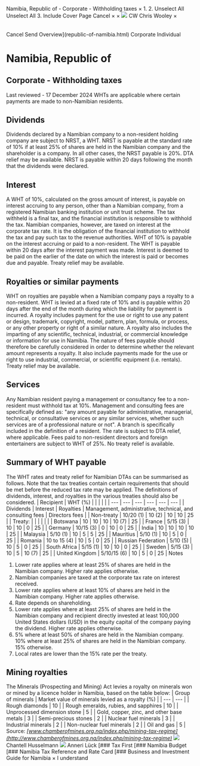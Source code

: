 Namibia, Republic of - Corporate - Withholding taxes
×
1.
2.
Unselect All
Unselect All
3.
Include Cover Page
Cancel
×
×
![](-/media/world-wide-tax-summaries/attachments/global---chris-wooley.ashx%3Frev=ac5e5f3223b34096b1afc2a6009c7320&revision=ac5e5f32-23b3-4096-b1af-c2a6009c7320&hash=859B7ADC84DC2CBEC9760E9E6EE7DE6D0A8BFCDF)
CW
Chris Wooley
×
######
Cancel
Send
Overview](republic-of-namibia.html)
Corporate
Individual
# Namibia, Republic of
## Corporate - Withholding taxes
Last reviewed - 17 December 2024
WHTs are applicable where certain payments are made to non-Namibian residents.
## Dividends
Dividends declared by a Namibian company to a non-resident holding company are subject to NRST, a WHT. NRST is payable at the standard rate of 10% if at least 25% of shares are held in the Namibian company and the shareholder is a company. In all other cases, the NRST payable is 20%. DTA relief may be available.
NRST is payable within 20 days following the month that the dividends were declared.
## Interest
A WHT of 10%, calculated on the gross amount of interest, is payable on interest accruing to any person, other than a Namibian company, from a registered Namibian banking institution or unit trust scheme. The tax withheld is a final tax, and the financial institution is responsible to withhold the tax.
Namibian companies, however, are taxed on interest at the corporate tax rate.
It is the obligation of the financial institution to withhold the tax and pay such tax to the revenue authorities.
WHT of 10% is payable on the interest accruing or paid to a non-resident. The WHT is payable within 20 days after the interest payment was made. Interest is deemed to be paid on the earlier of the date on which the interest is paid or becomes due and payable.
Treaty relief may be available.
## Royalties or similar payments
WHT on royalties are payable when a Namibian company pays a royalty to a non-resident. WHT is levied at a fixed rate of 10% and is payable within 20 days after the end of the month during which the liability for payment is incurred.
A royalty includes payment for the use or right to use any patent or design, trademark, copyright, model, pattern, plan, formula, or process, or any other property or right of a similar nature. A royalty also includes the imparting of any scientific, technical, industrial, or commercial knowledge or information for use in Namibia. The nature of fees payable should therefore be carefully considered in order to determine whether the relevant amount represents a royalty. It also include payments made for the use or right to use industrial, commercial, or scientific equipment (i.e. rentals).
Treaty relief may be available.
## Services
Any Namibian resident paying a management or consultancy fee to a non-resident must withhold tax at 10%.
Management and consulting fees are specifically defined as: "any amount payable for administrative, managerial, technical, or consultative services or any similar services, whether such services are of a professional nature or not".
A branch is specifically included in the definition of a resident.
The rate is subject to DTA relief, where applicable.
Fees paid to non-resident directors and foreign entertainers are subject to WHT of 25%. No treaty relief is available.
## Summary of WHT payable
The WHT rates and treaty relief for Namibian DTAs can be summarised as follows. Note that the tax treaties contain certain requirements that should be met before the reduced tax rate may be applied.
The definitions of dividends, interest, and royalties in the various treaties should also be considered.
| Recipient | WHT (%) | | | | |
| --- | --- | --- | --- | --- | --- |
| Dividends | Interest | Royalties | Management, administrative, technical, and consulting fees | Directors fees |
| Non-treaty | 10/20 (1) | 10 (2) | 10 | 10 | 25 |
| Treaty: |  |  |  |  |  |
| Botswana | 10 | 10 | 10 | 10 (7) | 25 |
| France | 5/15 (3) | 10 | 10 | 0 | 25 |
| Germany | 10/15 (3) | 0 | 10 | 0 | 25 |
| India | 10 | 10 | 10 | 10 | 25 |
| Malaysia | 5/10 (1) | 10 | 5 | 5 | 25 |
| Mauritius | 5/10 (1) | 10 | 5 | 0 | 25 |
| Romania | 10 to 15 (4) | 10 | 5 | 0 | 25 |
| Russian Federation | 5/10 (5) | 10 | 5 | 0 | 25 |
| South Africa | 5/15 (1) | 10 | 10 | 0 | 25 |
| Sweden | 5/15 (3) | 10 | 5 | 10 (7) | 25 |
| United Kingdom | 5/10/15 (6) | 10 | 5 | 0 | 25 |
Notes
1. Lower rate applies where at least 25% of shares are held in the Namibian company. Higher rate applies otherwise.
2. Namibian companies are taxed at the corporate tax rate on interest received.
3. Lower rate applies where at least 10% of shares are held in the Namibian company. Higher rate applies otherwise.
4. Rate depends on shareholding.
5. Lower rate applies where at least 25% of shares are held in the Namibian company and recipient directly invested at least 100,000 United States dollars (USD) in the equity capital of the company paying the dividend. Higher rate applies otherwise.
6. 5% where at least 50% of shares are held in the Namibian company. 10% where at least 25% of shares are held in the Namibian company. 15% otherwise.
7. Local rates are lower than the 15% rate per the treaty.
## Mining royalties
The Minerals (Prospecting and Mining) Act levies a royalty on minerals won or mined by a licence holder in Namibia, based on the table below:
| Group of minerals | Market value of minerals levied as a royalty (%) |
| --- | --- |
| Rough diamonds | 10 |
| Rough emeralds, rubies, and sapphires | 10 |
| Unprocessed dimension stone | 5 |
| Gold, copper, zinc, and other base metals | 3 |
| Semi-precious stones | 2 |
| Nuclear fuel minerals | 3 |
| Industrial minerals | 2 |
| Non-nuclear fuel minerals | 2 |
| Oil and gas | 5 |
Source: *[www.chamberofmines.org.na/index.php/mining-tax-regime](http://www.chamberofmines.org.na/index.php/mining-tax-regime)*
![](-/media/world-wide-tax-summaries/republicofnamibiachantell-husselmannnamibia--chantell-husselmannjpg20240812090717405.ashx%3Frev=0edcba9d81c84950bdec3d819ec66d9a&revision=0edcba9d-81c8-4950-bdec-3d819ec66d9a&hash=A97113980A9B4D798FB97F6F7BD9CFA7DE62FF4E)
Chantell Husselmann
![](-/media/world-wide-tax-summaries/republicofnamibiaanneri-lucknamibia--anneri-luckjpg20240812090751915.ashx%3Frev=2fde843acc854dabb4e427089100f2e8&revision=2fde843a-cc85-4dab-b4e4-27089100f2e8&hash=16CA17558AD653A265D0CF654C4ADB5D4D54E03F)
Anneri Lück
[### Tax First
[### Namibia Budget
[### Namibia Tax Reference and Rate Card
[### Business and Investment Guide for Namibia
×
I understand